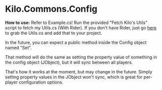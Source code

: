 # Kilo.Commons.Config

**How to use:**
Refer to Example.cs! Run the provided "Fetch Kilo's Utils" script to fetch my Utils.cs (With Rider). If you don't have Rider, just go [here](https://github.com/DevKilo1/Kilo.Commons.Utils) to grab the Utils.cs and add that to your project.

In the future, you can expect a public method inside the Config object named "Set".

That method will do the same as setting the property value of something in the config object (JObject), but it will sync between all players.

That's how it works at the moment, but may change in the future. Simply setting property values in the JObject won't sync, which is great for per-player configuration options.

